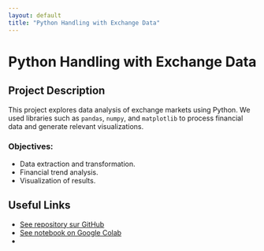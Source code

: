 ```yaml
---
layout: default
title: "Python Handling with Exchange Data"
---
```


# Python Handling with Exchange Data

## Project Description

This project explores data analysis of exchange markets using Python. We used libraries such as `pandas`, `numpy`, and `matplotlib` to process financial data and generate relevant visualizations.

### Objectives:
- Data extraction and transformation.
- Financial trend analysis.
- Visualization of results.

## Useful Links

- [See repository sur GitHub](https://github.com/mriusero/projet-python)
- [See notebook on Google Colab](https://colab.research.google.com/github/mriusero/projet-python/blob/main/notebooks/Projet_Python.ipynb)
- 